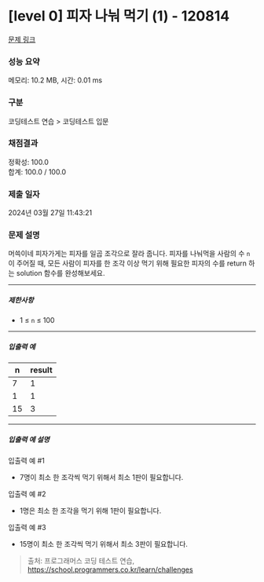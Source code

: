# [level 0] 피자 나눠 먹기 (1) - 120814 

[문제 링크](https://school.programmers.co.kr/learn/courses/30/lessons/120814) 

### 성능 요약

메모리: 10.2 MB, 시간: 0.01 ms

### 구분

코딩테스트 연습 > 코딩테스트 입문

### 채점결과

정확성: 100.0<br/>합계: 100.0 / 100.0

### 제출 일자

2024년 03월 27일 11:43:21

### 문제 설명

<p>머쓱이네 피자가게는 피자를 일곱 조각으로 잘라 줍니다. 피자를 나눠먹을 사람의 수 <code>n</code>이 주어질 때, 모든 사람이 피자를 한 조각 이상 먹기 위해 필요한 피자의 수를 return 하는 solution 함수를 완성해보세요.</p>

<hr>

<h5>제한사항</h5>

<ul>
<li>1 ≤ <code>n</code> ≤ 100</li>
</ul>

<hr>

<h5>입출력 예</h5>
<table class="table">
        <thead><tr>
<th>n</th>
<th>result</th>
</tr>
</thead>
        <tbody><tr>
<td>7</td>
<td>1</td>
</tr>
<tr>
<td>1</td>
<td>1</td>
</tr>
<tr>
<td>15</td>
<td>3</td>
</tr>
</tbody>
      </table>
<hr>

<h5>입출력 예 설명</h5>

<p>입출력 예 #1</p>

<ul>
<li>7명이 최소 한 조각씩 먹기 위해서 최소 1판이 필요합니다.</li>
</ul>

<p>입출력 예 #2</p>

<ul>
<li>1명은 최소 한 조각을 먹기 위해 1판이 필요합니다.</li>
</ul>

<p>입출력 예 #3</p>

<ul>
<li>15명이 최소 한 조각씩 먹기 위해서 최소 3판이 필요합니다.</li>
</ul>


> 출처: 프로그래머스 코딩 테스트 연습, https://school.programmers.co.kr/learn/challenges